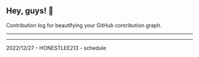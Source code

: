 ## Hey, guys! 👋

Contribution log for beautifying your GitHub contribution graph.

---



---

2022/12/27 - HONESTLEE213 - schedule